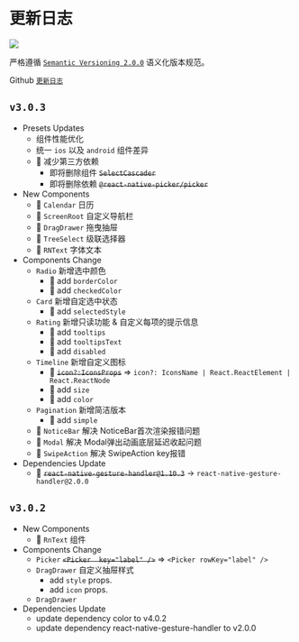 更新日志
===

[![](https://img.shields.io/github/release/uiwjs/react-native-uiw.svg)](https://github.com/uiwjs/uiw/releases)

严格遵循 [`Semantic Versioning 2.0.0`](http://semver.org/lang/zh-CN/) 语义化版本规范。

Github [`更新日志`](https://github.com/uiwjs/uiw/releases)

## `v3.0.3`

- Presets Updates
  - 组件性能优化
  - 统一 `ios` 以及 `android` 组件差异
  - 🚧 减少第三方依赖
    - 即将删除组件 ~~`SelectCascader`~~<!--rehype:style=color: #e00000;-->
    - 即将删除依赖 ~~`@react-native-picker/picker`~~<!--rehype:style=color: #e00000;-->
- New Components
  - 🌟 `Calendar` 日历
  - 🌟 `ScreenRoot` 自定义导航栏
  - 🌟 `DragDrawer` 拖曳抽屉
  - 🌟 `TreeSelect` 级联选择器
  - 🌟 `RNText` 字体文本
- Components Change
  - `Radio` 新增选中颜色
    - 🌟 add `borderColor`
    - 🌟 add `checkedColor`
  - `Card` 新增自定选中状态
    - 🌟 add `selectedStyle`
  - `Rating` 新增只读功能 & 自定义每项的提示信息
    - 🌟 add `tooltips`
    - 🌟 add `tooltipsText`
    - 🌟 add `disabled`
  - `Timeline` 新增自定义图标 
    - 🚧 ~~`icon?:IconsProps`~~<!--rehype:style=color: #e00000;--> => `icon?: IconsName | React.ReactElement | React.ReactNode`
    - 🌟 add `size`
    - 🌟 add `color`
  - `Pagination` 新增简洁版本
    - 🌟 add `simple`
  - 🐞 `NoticeBar` 解决 NoticeBar首次渲染报错问题
  - 🐞 `Modal` 解决 Modal弹出动画底层延迟收起问题
  - 🐞 `SwipeAction` 解决 SwipeAction key报错
- Dependencies Update
  - 💄 ~~`react-native-gesture-handler@1.10.3`~~ -> `react-native-gesture-handler@2.0.0`

## `v3.0.2`

- New Components
  - 🌟 `RnText` 组件
- Components Change
  - `Picker` ~~`<Picker  key="label" />`~~<!--rehype:style=color: #e00000;--> => `<Picker rowKey="label" />`
  - `DragDrawer` 自定义抽屉样式
    - add `style` props.
    - add `icon` props.
  - `DragDrawer`
- Dependencies Update
  - update dependency color to v4.0.2
  - update dependency react-native-gesture-handler to v2.0.0
